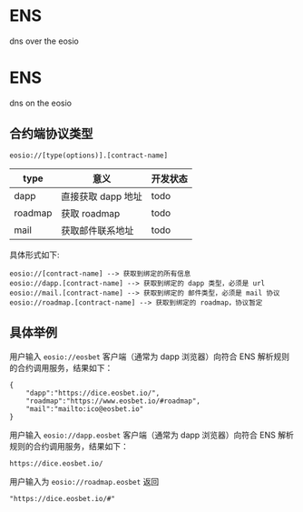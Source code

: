 # ENS
dns over the eosio


# ENS
dns on the eosio

## 合约端协议类型
```
eosio://[type(options)].[contract-name]
```

| type     |意义      |开发状态 |
| ---- | ---- | ---- |
| dapp    | 直接获取 dapp 地址     | todo     |
| roadmap | 获取 roadmap     |  todo    |
| mail    | 获取邮件联系地址     |  todo    |


具体形式如下:
```
eosio://[contract-name] --> 获取到绑定的所有信息
eosio://dapp.[contract-name] --> 获取到绑定的 dapp 类型，必须是 url
eosio://mail.[contract-name] --> 获取到绑定的 邮件类型，必须是 mail 协议
eosio://roadmap.[contract-name] --> 获取到绑定的 roadmap，协议暂定
```


## 具体举例

用户输入
`eosio://eosbet`
客户端（通常为 dapp 浏览器）向符合 ENS 解析规则的合约调用服务，结果如下：
```
{
    "dapp":"https://dice.eosbet.io/",
    "roadmap":"https://www.eosbet.io/#roadmap",
    "mail":"mailto:ico@eosbet.io"
}
```

用户输入
`eosio://dapp.eosbet`
客户端（通常为 dapp 浏览器）向符合 ENS 解析规则的合约调用服务，结果如下：
```
https://dice.eosbet.io/
```

用户输入为
`eosio://roadmap.eosbet`
返回
```
"https://dice.eosbet.io/#"
```


